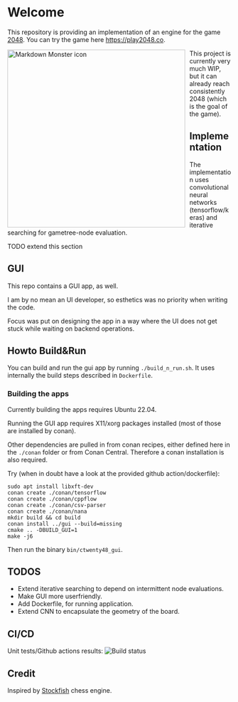 # Welcome
This repository is providing an implementation of an engine for the game [2048](https://en.m.wikipedia.org/wiki/2048_(video_game)). You can try the game here https://play2048.co.

<img src="https://elgoog.im/2048/2048-game.png"  
     alt="Markdown Monster icon"  width="400" height="400"
     style="float: left; margin-right: 10px;" />

This project is currently very much WIP, but it can already reach consistently 2048 (which is the goal of the game).

## Implementation
The implementation uses convolutional neural networks (tensorflow/keras) and iterative searching for gametree-node evaluation.

TODO extend this section

## GUI
This repo contains a GUI app, as well. 

I am by no mean an UI developer, so esthetics was no priority when writing the code.

Focus was put on designing the app in a way where the UI does not get stuck while waiting on backend operations.

## Howto Build&Run
You can build and run the gui app by running `./build_n_run.sh`. It uses internally the build steps described in `Dockerfile`.

### Building the apps
Currently building the apps requires Ubuntu 22.04.

Running the GUI app requires X11/xorg packages installed (most of those are installed by conan).

Other dependencies are pulled in from conan recipes, either defined here in the `./conan` folder or from Conan Central. Therefore a conan installation is also required.

Try (when in doubt have a look at the provided github action/dockerfile):
```
sudo apt install libxft-dev
conan create ./conan/tensorflow
conan create ./conan/cppflow
conan create ./conan/csv-parser
conan create ./conan/nana
mkdir build && cd build
conan install ../gui --build=missing
cmake .. -DBUILD_GUI=1
make -j6
```
Then run the binary `bin/ctwenty48_gui`. 

## TODOS
* Extend iterative searching to depend on intermittent node evaluations.
* Make GUI more userfriendly.
* Add Dockerfile, for running application.
* Extend CNN to encapsulate the geometry of the board. 

## CI/CD
Unit tests/Github actions results: ![Build status](https://github.com/petrovito/ctwenty48/actions/workflows/cmake.yml/badge.svg)

## Credit
Inspired by [Stockfish](https://github.com/official-stockfish/Stockfish) chess engine.

